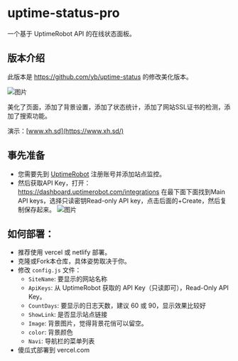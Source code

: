 # uptime-status-pro

一个基于 UptimeRobot API 的在线状态面板。

## 版本介绍

此版本是 https://github.com/yb/uptime-status 的修改美化版本。

![图片](http://fmc-75014.picgzc.qpic.cn/consult_viewer_pic__7f1c956f-adc2-40f1-bba4-25ec915f07a5_1739410968077.jpg)

美化了页面，添加了背景设置，添加了状态统计，添加了网站SSL证书的检测，添加了搜索功能。

演示：[www.xh.sd](https://www.xh.sd/)

## 事先准备

- 您需要先到 [UptimeRobot](https://uptimerobot.com/) 注册账号并添加站点监控。
- 然后获取API Key，打开：https://dashboard.uptimerobot.com/integrations 在最下面下面找到Main API keys，选择只读密钥Read-only API key，点击后面的+Create，然后复制保存起来。
![图片](http://fmc-75014.picgzc.qpic.cn/consult_viewer_pic__9817a71f-b309-45fe-9332-489fdb68af46_1739425603131.jpg)

## 如何部署：

- 推荐使用 vercel 或 netlify 部署。
- 克隆或Fork本仓库，具体姿势取决于你。
- 修改 `config.js` 文件：
   - `SiteName`: 要显示的网站名称
   - `ApiKeys`: 从 UptimeRobot 获取的 API Key（只读即可），Read-Only API Key。
   - `CountDays`: 要显示的日志天数，建议 60 或 90，显示效果比较好
   - `ShowLink`: 是否显示站点链接
   - `Image`: 背景图片，觉得背景花俏可以留空。
   - `color`: 背景颜色
   - `Navi`: 导航栏的菜单列表
- 傻瓜式部署到 vercel.com